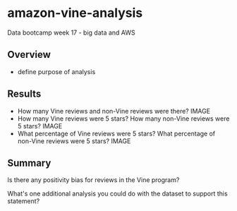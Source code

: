 # amazon-vine-analysis
Data bootcamp week 17 - big data and AWS

## Overview
* define purpose of analysis

## Results
* How many Vine reviews and non-Vine reviews were there?
IMAGE
* How many Vine reviews were 5 stars? How many non-Vine reviews were 5 stars?
IMAGE
* What percentage of Vine reviews were 5 stars? What percentage of non-Vine reviews were 5 stars?
IMAGE
## Summary
Is there any positivity bias for reviews in the Vine program?

What's one additional analysis you could do with the dataset to support this statement?